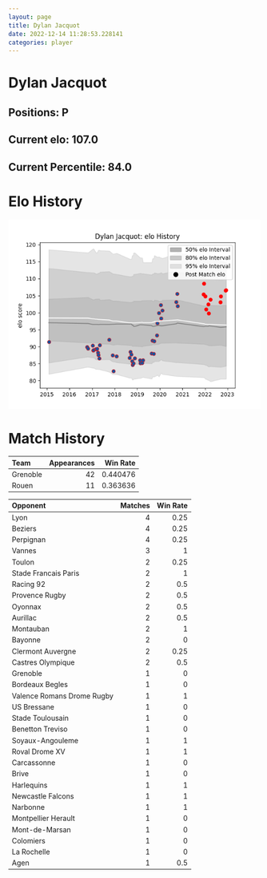 ```yaml
---  
layout: page  
title: Dylan Jacquot  
date: 2022-12-14 11:28:53.228141  
categories: player  
---
```

# Dylan Jacquot

## Positions: P

## Current elo: 107.0

## Current Percentile: 84.0

# Elo History


![elo history](history_DylanJacquot.png)
# Match History


| Team     |   Appearances |   Win Rate |
|:---------|--------------:|-----------:|
| Grenoble |            42 |   0.440476 |
| Rouen    |            11 |   0.363636 |

| Opponent                   |   Matches |   Win Rate |
|:---------------------------|----------:|-----------:|
| Lyon                       |         4 |       0.25 |
| Beziers                    |         4 |       0.25 |
| Perpignan                  |         4 |       0.25 |
| Vannes                     |         3 |       1    |
| Toulon                     |         2 |       0.25 |
| Stade Francais Paris       |         2 |       1    |
| Racing 92                  |         2 |       0.5  |
| Provence Rugby             |         2 |       0.5  |
| Oyonnax                    |         2 |       0.5  |
| Aurillac                   |         2 |       0.5  |
| Montauban                  |         2 |       1    |
| Bayonne                    |         2 |       0    |
| Clermont Auvergne          |         2 |       0.25 |
| Castres Olympique          |         2 |       0.5  |
| Grenoble                   |         1 |       0    |
| Bordeaux Begles            |         1 |       0    |
| Valence Romans Drome Rugby |         1 |       1    |
| US Bressane                |         1 |       0    |
| Stade Toulousain           |         1 |       0    |
| Benetton Treviso           |         1 |       0    |
| Soyaux-Angouleme           |         1 |       1    |
| Roval Drome XV             |         1 |       1    |
| Carcassonne                |         1 |       0    |
| Brive                      |         1 |       0    |
| Harlequins                 |         1 |       1    |
| Newcastle Falcons          |         1 |       1    |
| Narbonne                   |         1 |       1    |
| Montpellier Herault        |         1 |       0    |
| Mont-de-Marsan             |         1 |       0    |
| Colomiers                  |         1 |       0    |
| La Rochelle                |         1 |       0    |
| Agen                       |         1 |       0.5  |